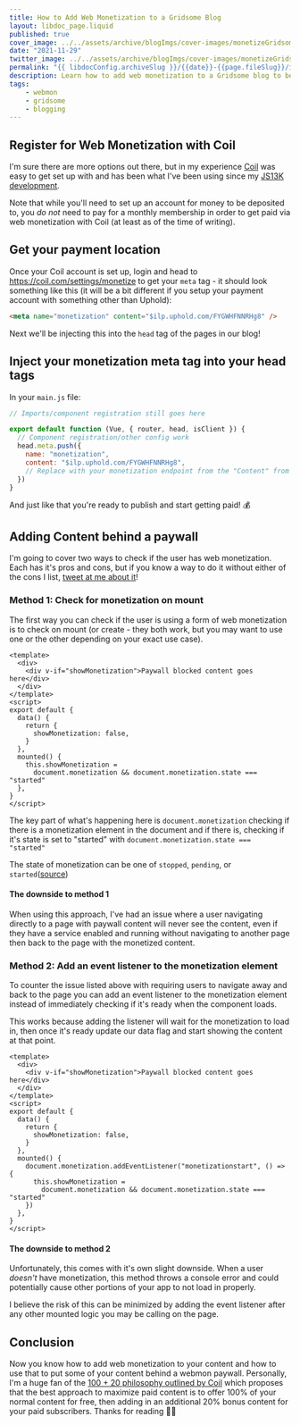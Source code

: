 ```yaml
---
title: How to Add Web Monetization to a Gridsome Blog
layout: libdoc_page.liquid
published: true
cover_image: ../../assets/archive/blogImgs/cover-images/monetizeGridsome-DEV.png
date: "2021-11-29"
twitter_image: ../../assets/archive/blogImgs/cover-images/monetizeGridsome-DEV.png
permalink: "{{ libdocConfig.archiveSlug }}/{{date}}-{{page.fileSlug}}/index.html"
description: Learn how to add web monetization to a Gridsome blog to better understand webmon and add bonus features to your site!
tags:
    - webmon
    - gridsome
    - blogging
---
```


## Register for Web Monetization with Coil

I'm sure there are more options out there, but in my experience [Coil](https://coil.com/creator) was easy to get set up with and has been what I've been using since my [JS13K development](https://terabytetiger.com/lessons/my-first-game-jam-in-13k-or-less/).

Note that while you'll need to set up an account for money to be deposited to, you _do not_ need to pay for a monthly membership in order to get paid via web monetization with Coil (at least as of the time of writing).

## Get your payment location

Once your Coil account is set up, login and head to https://coil.com/settings/monetize to get your `meta` tag - it should look something like this (it will be a bit different if you setup your payment account with something other than Uphold):

```html {codeTitle: "Monetization Meta Tag HTML"}
<meta name="monetization" content="$ilp.uphold.com/FYGWHFNNRHg8" />
```

Next we'll be injecting this into the `head` tag of the pages in our blog!

## Inject your monetization meta tag into your head tags

In your `main.js` file:

```js {codeTitle: "main.js"}
// Imports/component registration still goes here

export default function (Vue, { router, head, isClient }) {
  // Component registration/other config work
  head.meta.push({
    name: "monetization",
    content: "$ilp.uphold.com/FYGWHFNNRHg8",
    // Replace with your monetization endpoint from the "Content" from the previous step
  })
}
```

And just like that you're ready to publish and start getting paid! 💰

## Adding Content behind a paywall

I'm going to cover two ways to check if the user has web monetization. Each has it's pros and cons, but if you know a way to do it without either of the cons I list, [tweet at me about it](https://twitter.com/TerabyteTiger)!

### Method 1: Check for monetization on mount

The first way you can check if the user is using a form of web monetization is to check on mount (or create - they both work, but you may want to use one or the other depending on your exact use case).

```vue {codeTitle: "ComponentWithPaidContent.vue"}
<template>
  <div>
    <div v-if="showMonetization">Paywall blocked content goes here</div>
  </div>
</template>
<script>
export default {
  data() {
    return {
      showMonetization: false,
    }
  },
  mounted() {
    this.showMonetization =
      document.monetization && document.monetization.state === "started"
  },
}
</script>
```

The key part of what's happening here is `document.monetization` checking if there is a monetization element in the document and if there is, checking if it's state is set to "started" with `document.monetization.state === "started"`

The state of monetization can be one of `stopped`, `pending`, or `started`([source](https://webmonetization.org/docs/api/))

#### The downside to method 1

When using this approach, I've had an issue where a user navigating directly to a page with paywall content will never see the content, even if they have a service enabled and running without navigating to another page then back to the page with the monetized content.

### Method 2: Add an event listener to the monetization element

To counter the issue listed above with requiring users to navigate away and back to the page you can add an event listener to the monetization element instead of immediately checking if it's ready when the component loads.

This works because adding the listener will wait for the monetization to load in, then once it's ready update our data flag and start showing the content at that point.

```vue {codeTitle: "ComponentWithPaidContent.vue"}
<template>
  <div>
    <div v-if="showMonetization">Paywall blocked content goes here</div>
  </div>
</template>
<script>
export default {
  data() {
    return {
      showMonetization: false,
    }
  },
  mounted() {
    document.monetization.addEventListener("monetizationstart", () => {
      this.showMonetization =
        document.monetization && document.monetization.state === "started"
    })
  },
}
</script>
```

#### The downside to method 2

Unfortunately, this comes with it's own slight downside. When a user _doesn't_ have monetization, this method throws a console error and could potentially cause other portions of your app to not load in properly.

I believe the risk of this can be minimized by adding the event listener after any other mounted logic you may be calling on the page.

## Conclusion

Now you know how to add web monetization to your content and how to use that to put some of your content behind a webmon paywall. Personally, I'm a huge fan of the [100 + 20 philosophy outlined by Coil](https://coil.com/p/coil/The-100-20-Rule-for-Premium-Content/3l1ALJ3M6) which proposes that the best approach to maximize paid content is to offer 100% of your normal content for free, then adding in an additional 20% bonus content for your paid subscribers. Thanks for reading ✌🏻
